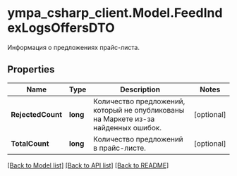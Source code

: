 # ympa_csharp_client.Model.FeedIndexLogsOffersDTO
Информация о предложениях прайс-листа.

## Properties

Name | Type | Description | Notes
------------ | ------------- | ------------- | -------------
**RejectedCount** | **long** | Количество предложений, который не опубликованы на Маркете из-за найденных ошибок. | [optional] 
**TotalCount** | **long** | Количество предложений в прайс-листе. | [optional] 

[[Back to Model list]](../README.md#documentation-for-models) [[Back to API list]](../README.md#documentation-for-api-endpoints) [[Back to README]](../README.md)

